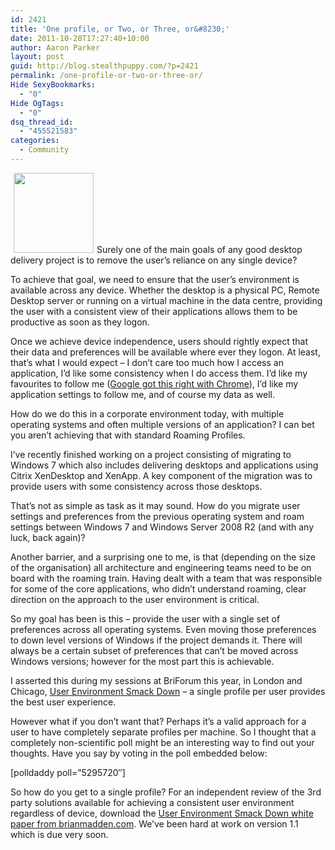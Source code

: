 ```yaml
---
id: 2421
title: 'One profile, or Two, or Three, or&#8230;'
date: 2011-10-28T17:27:40+10:00
author: Aaron Parker
layout: post
guid: http://blog.stealthpuppy.com/?p=2421
permalink: /one-profile-or-two-or-three-or/
Hide SexyBookmarks:
  - "0"
Hide OgTags:
  - "0"
dsq_thread_id:
  - "455521583"
categories:
  - Community
---
```

<img class="alignright size-full wp-image-2432" style="margin-left: 5px; margin-right: 5px;" title="User001" src="http://stealthpuppy.com/wp-content/uploads/2011/10/User001.png" alt="" width="128" height="128" />Surely one of the main goals of any good desktop delivery project is to remove the user&#8217;s reliance on any single device?

To achieve that goal, we need to ensure that the user&#8217;s environment is available across any device. Whether the desktop is a physical PC, Remote Desktop server or running on a virtual machine in the data centre, providing the user with a consistent view of their applications allows them to be productive as soon as they logon.

Once we achieve device independence, users should rightly expect that their data and preferences will be available where ever they logon. At least, that&#8217;s what I would expect &#8211; I don&#8217;t care too much how I access an application, I&#8217;d like some consistency when I do access them. I&#8217;d like my favourites to follow me ([Google got this right with Chrome](http://www.google.co.uk/support/chrome/bin/answer.py?answer=185277)), I&#8217;d like my application settings to follow me, and of course my data as well.

How do we do this in a corporate environment today, with multiple operating systems and often multiple versions of an application? I can bet you aren&#8217;t achieving that with standard Roaming Profiles.

I&#8217;ve recently finished working on a project consisting of migrating to Windows 7 which also includes delivering desktops and applications using Citrix XenDesktop and XenApp. A key component of the migration was to provide users with some consistency across those desktops.

That&#8217;s not as simple as task as it may sound. How do you migrate user settings and preferences from the previous operating system and roam settings between Windows 7 and Windows Server 2008 R2 (and with any luck, back again)?

Another barrier, and a surprising one to me, is that (depending on the size of the organisation) all architecture and engineering teams need to be on board with the roaming train. Having dealt with a team that was responsible for some of the core applications, who didn&#8217;t understand roaming, clear direction on the approach to the user environment is critical.

So my goal has been is this &#8211; provide the user with a single set of preferences across all operating systems. Even moving those preferences to down level versions of Windows if the project demands it. There will always be a certain subset of preferences that can&#8217;t be moved across Windows versions; however for the most part this is achievable.

I asserted this during my sessions at BriForum this year, in London and Chicago, [User Environment Smack Down](http://briforum.com/US/sessions.html#userenvironment) &#8211; a single profile per user provides the best user experience.

However what if you don&#8217;t want that? Perhaps it&#8217;s a valid approach for a user to have completely separate profiles per machine. So I thought that a completely non-scientific poll might be an interesting way to find out your thoughts. Have you say by voting in the poll embedded below:

[polldaddy poll=&#8221;5295720&#8243;]

So how do you get to a single profile? For an independent review of the 3rd party solutions available for achieving a consistent user environment regardless of device, download the [User Environment Smack Down white paper from brianmadden.com](http://www.brianmadden.com/blogs/rubenspruijt/archive/2011/06/29/user-environment-management-smackdown-head-to-head-analysis-of-appsense-citrix-immidio-liquidware-labs-microsoft-quest-res-scense-tricerat-unidesk-and-vuem.aspx). We&#8217;ve been hard at work on version 1.1 which is due very soon.